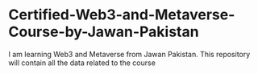 # Certified-Web3-and-Metaverse-Course-by-Jawan-Pakistan
I am learning Web3 and Metaverse from Jawan Pakistan. This repository will contain all the data related to the course
